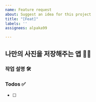 ```yaml
---
name: Feature request
about: Suggest an idea for this project
title: "[Feat]"
labels: ''
assignees: alpaka99

---
```


## 나만의 사진을 저장해주는 앱 📸🌌

### 작업 설명 🛠️
<!-- 진행할 작업에 대해 적어주세요 -->


### Todos ✅
<!-- Issue에서 진행할 작업들에 대한 todo를 적어주세요 -->
- [ ]
